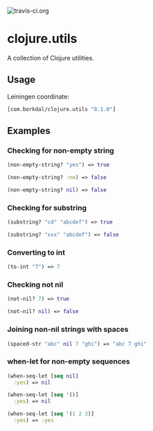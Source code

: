![travis-ci.org](https://travis-ci.org/bsvingen/clojure.utils.svg?branch=master)  

# clojure.utils

A collection of Clojure utilities.

## Usage

Leiningen coordinate:

```clj
[com.borkdal/clojure.utils "0.1.0"]
```

## Examples

### Checking for non-empty string

```clojure
(non-empty-string? "yes") => true

(non-empty-string? :no) => false

(non-empty-string? nil) => false
```

### Checking for substring

```clojure
(substring? "cd" "abcdef") => true

(substring? "xxx" "abcdef") => false
```

### Converting to int

```clojure
(to-int "7") => 7
```

### Checking not nil

```clojure
(not-nil? 7) => true

(not-nil? nil) => false
```

### Joining non-nil strings with spaces

```clojure
(spaced-str "abc" nil 7 "ghi") => "abc 7 ghi"
```

### when-let for non-empty sequences

```clojure
(when-seq-let [seq nil]
  :yes) => nil

(when-seq-let [seq '()]
  :yes) => nil

(when-seq-let [seq '(1 2 3)]
  :yes) => :yes
```

